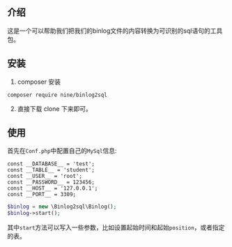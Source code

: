 ## 介绍
这是一个可以帮助我们把我们的binlog文件的内容转换为可识别的sql语句的工具包。

## 安装
1. composer 安装
```
composer require nine/binlog2sql 
```

2. 直接下载
clone 下来即可。

## 使用
首先在`Conf.php`中配置自己的`MySql`信息:
```
const __DATABASE__ = 'test';
const __TABLE__ = 'student';
const __USER__ = 'root';
const __PASSWORD__ = 123456;
const __HOST__ = '127.0.0.1';
const __PORT__ = 3309;
```
```php
$binlog = new \Binlog2sql\Binlog();
$binlog->start();
```
其中`start`方法可以写入一些参数，比如设置起始时间和起始`position`，或者指定的表。